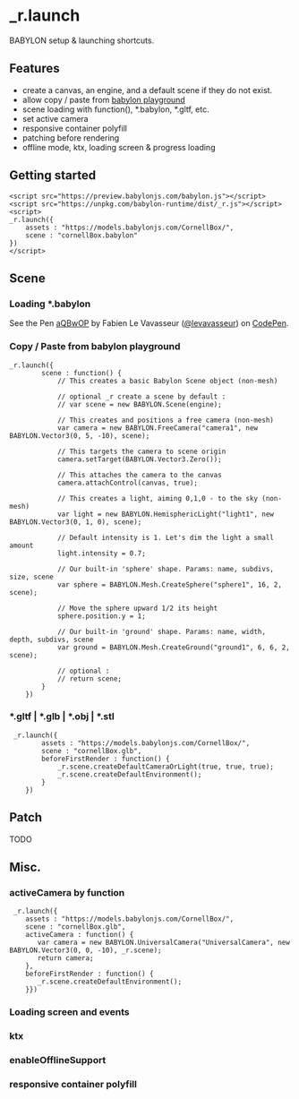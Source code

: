 # _r.launch
BABYLON setup & launching shortcuts.

## Features
* create a canvas, an engine, and a default scene if they do not exist.
* allow copy / paste from [babylon playground ](https://www.babylonjs-playground.com/)
* scene loading with function(), *.babylon, *.gltf, etc.
* set active camera 
* responsive container polyfill
* patching before rendering
* offline mode, ktx, loading screen & progress loading

## Getting started
```
<script src="https://preview.babylonjs.com/babylon.js"></script>
<script src="https://unpkg.com/babylon-runtime/dist/_r.js"></script>
<script>
_r.launch({
    assets : "https://models.babylonjs.com/CornellBox/",
    scene : "cornellBox.babylon"
})
</script>
```

## Scene

### Loading *.babylon

<p data-height="300" data-theme-id="14185" data-slug-hash="aQBwOP" data-default-tab="html,result" data-user="levavasseur" data-pen-title="aQBwOP" class="codepen">See the Pen <a href="https://codepen.io/levavasseur/pen/aQBwOP/">aQBwOP</a> by Fabien Le Vavasseur (<a href="https://codepen.io/levavasseur">@levavasseur</a>) on <a href="https://codepen.io">CodePen</a>.</p>
<script async src="https://static.codepen.io/assets/embed/ei.js"></script>

### Copy / Paste from babylon playground

```
_r.launch({
        scene : function() {
            // This creates a basic Babylon Scene object (non-mesh)
            
            // optional _r create a scene by default :
            // var scene = new BABYLON.Scene(engine);

            // This creates and positions a free camera (non-mesh)
            var camera = new BABYLON.FreeCamera("camera1", new BABYLON.Vector3(0, 5, -10), scene);

            // This targets the camera to scene origin
            camera.setTarget(BABYLON.Vector3.Zero());

            // This attaches the camera to the canvas
            camera.attachControl(canvas, true);

            // This creates a light, aiming 0,1,0 - to the sky (non-mesh)
            var light = new BABYLON.HemisphericLight("light1", new BABYLON.Vector3(0, 1, 0), scene);

            // Default intensity is 1. Let's dim the light a small amount
            light.intensity = 0.7;

            // Our built-in 'sphere' shape. Params: name, subdivs, size, scene
            var sphere = BABYLON.Mesh.CreateSphere("sphere1", 16, 2, scene);

            // Move the sphere upward 1/2 its height
            sphere.position.y = 1;

            // Our built-in 'ground' shape. Params: name, width, depth, subdivs, scene
            var ground = BABYLON.Mesh.CreateGround("ground1", 6, 6, 2, scene);
            
            // optional :
            // return scene;
        }
    })
``` 

### *.gltf | *.glb | *.obj | *.stl

``` 
 _r.launch({
        assets : "https://models.babylonjs.com/CornellBox/",
        scene : "cornellBox.glb",
        beforeFirstRender : function() {
            _r.scene.createDefaultCameraOrLight(true, true, true);
            _r.scene.createDefaultEnvironment();
        }
    })
``` 

## Patch

TODO

## Misc.

### activeCamera by function
``` 
 _r.launch({
    assets : "https://models.babylonjs.com/CornellBox/",
    scene : "cornellBox.glb",
    activeCamera : function() {
       var camera = new BABYLON.UniversalCamera("UniversalCamera", new BABYLON.Vector3(0, 0, -10), _r.scene);
       return camera;
    },
    beforeFirstRender : function() {
       _r.scene.createDefaultEnvironment();
    }})
``` 

### Loading screen and events

### ktx

### enableOfflineSupport

### responsive container polyfill




